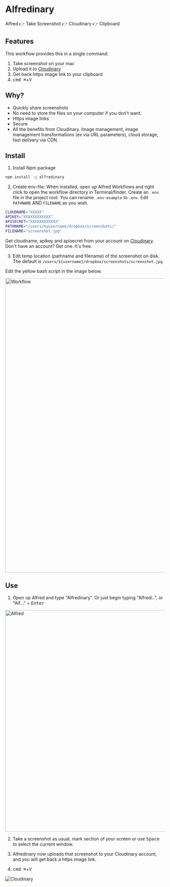 # Alfredinary

Alfred 👉 Take Screenshot 👉 Cloudinary 👉 Clipboard

## Features

This workflow provides this in a single command:

1. Take screenshot on your mac
2. Upload it to [Cloudinary](https://cloudinary.com)
3. Get back https image link to your clipboard
4. <kbd>cmd ⌘</kbd>+<kbd>V</kbd>

## Why?

+ Quickly share screenshots
+ No need to store the files on your computer if you don't want.
+ Https image links
+ Secure
+ All the benefits from Cloudinary. Image management,     image management transformations (ex via URL parameters), cloud storage, fast delivery via CDN.

## Install

1. Install Npm package

```bash
npm install -g alfredinary
```

2. Create env-file. When installed, open up Alfred Workflows and right click to open the workflow directory in Terminal/finder. Create an ``.env`` file in the project root. You can rename ``.env-example`` to ``.env``. Edit ``PATHNAME`` AND ``FILENAME`` as you wish.

```bash
CLOUDNAME="XXXXX"
APIKEY="XXXXXXXXXXXX"
APISECRET="XXXXXXXXXXXX"
PATHNAME="/users/myusername/dropbox/screenshots/"
FILENAME="screenshot.jpg"
```

Get cloudname, apikey and apisecret from your account on [Cloudinary](https://cloudinary.com). Don't have an account? Get one. It's free. 

3. Edit temp location (pathname and filename) of the screenshot on disk. The default is ``/users/${username}/dropbox/screenshots/screenshot.jpg``

Edit the yellow bash script in the image below.

<img width="931" alt="Workflow" src="https://cloud.githubusercontent.com/assets/307676/19521747/1cf6bc2e-9615-11e6-96d5-79ea022918dc.png">

## Use

1. Open up Alfred and type "Alfredinary". Or just begin typing "Alfredi..", or "Alf..." + <kbd>Enter</kbd>

<img width="701" alt="Alfred" src="https://cloud.githubusercontent.com/assets/307676/19521683/c3a6a33c-9614-11e6-9b4b-b537807d1135.png">

2. Take a screenshot as usual, mark section of your screen or use <kbd>Space</kbd> to select the current window.

3. Alfredinary now uploads that screenshot to your Cloudinary account, and you will get back a https image link. 

4. <kbd>cmd ⌘</kbd>+<kbd>V</kbd>

![Cloudinary](https://cloud.githubusercontent.com/assets/307676/19523739/b9d18f78-961b-11e6-96ff-49bedaf8b690.jpg)

